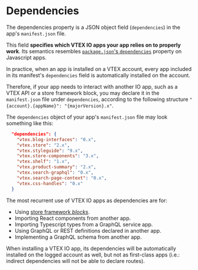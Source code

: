 # Dependencies

The dependencies property is a JSON object field (`dependencies`) in the app's `manifest.json` file.  

This field **specifies which VTEX IO apps your app relies on to properly work**. Its semantics resembles [`package.json`'s `dependencies`](https://docs.npmjs.com/files/package.json#dependencies) property on Javascript apps. 

In practice, when an app is installed on a VTEX account, every app included in its manifest's `dependencies` field is automatically installed on the account.

Therefore, if your app needs to interact with another IO app, such as a VTEX API or a store framework block, you may declare it in the `manifest.json` file under `dependencies`, according to the following structure `"{account}.{appName}": "{majorVersion}.x"`. 

The `dependencies` object of your app's `manifest.json` file may look something like this:

```json
  "dependencies": {
    "vtex.blog-interfaces": "0.x",
    "vtex.store": "2.x",
    "vtex.styleguide": "9.x",
    "vtex.store-components": "3.x",
    "vtex.shelf": "1.x",
    "vtex.product-summary": "2.x",
    "vtex.search-graphql": "0.x",
    "vtex.search-page-context": "0.x",
    "vtex.css-handles": "0.x"
  }
```

The most recurrent use of VTEX IO apps as dependencies are for:

- Using [store framework _blocks_](https://vtex.io/docs/apps/content-blocks/).
- Importing React components from another app.
- Importing Typescript types from a GraphQL service app.
- Using GraphQL or REST definitions declared in another app.
- Implementing a GraphQL schema from another app.

<div class="alert alert-warning">When installing a VTEX IO app, its dependencies will be automatically installed on the logged account as well, but not as first-class apps (i.e.: indirect dependencies will not be able to declare routes).</div>
